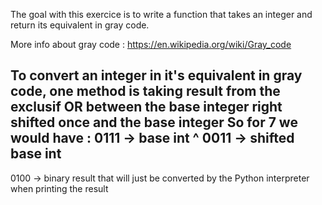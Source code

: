 The goal with this exercice is to write a function that takes an
integer and return its equivalent in gray code.

More info about gray code : https://en.wikipedia.org/wiki/Gray_code

To convert an integer in it's equivalent in gray code, one method is taking result
from the exclusif OR between the base integer right shifted once and the base integer
So for 7 we would have : 
  0111 -> base int
^ 0011 -> shifted base int
-------
  0100 -> binary result that will just be converted by the Python interpreter when
          printing the result
